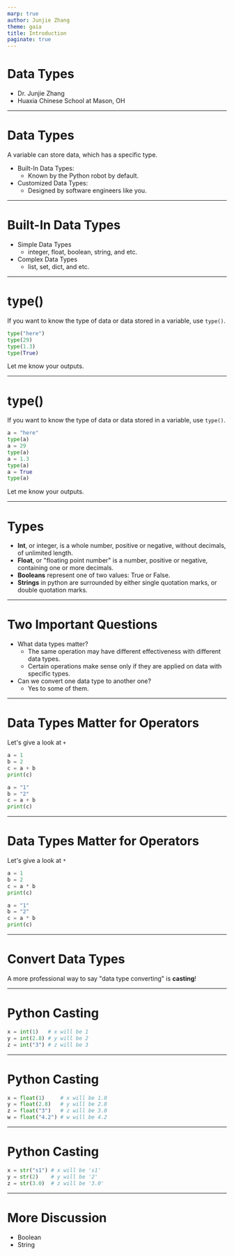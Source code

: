 ```yaml
---
marp: true
author: Junjie Zhang
theme: gaia
title: Introduction
paginate: true
---
```


# Data Types

+ Dr. Junjie Zhang
+ Huaxia Chinese School at Mason, OH

---

# Data Types

A variable can store data, which has a specific type. 

+ Built-In Data Types:
  + Known by the Python robot by default. 
+ Customized Data Types:
  + Designed by software engineers like you. 


---
# Built-In Data Types

+ Simple Data Types
  + integer, float, boolean, string, and etc. 
+ Complex Data Types
  + list, set, dict, and etc. 


---
# type()

If you want to know the type of data or data stored in a variable, use ``type()``.

```python
type("here")
type(29)
type(1.3)
type(True)
```
Let me know your outputs. 

---
# type()

If you want to know the type of data or data stored in a variable, use ``type()``.

```python
a = "here"
type(a)
a = 29
type(a)
a = 1.3
type(a)
a = True
type(a)
```
Let me know your outputs. 

---
# Types

+ **Int**, or integer, is a whole number, positive or negative, without decimals, of unlimited length.
+ **Float**, or "floating point number" is a number, positive or negative, containing one or more decimals.
+ **Booleans** represent one of two values: True or False.
+ **Strings** in python are surrounded by either single quotation marks, or double quotation marks.

---
# Two Important Questions

+ What data types matter?
  + The same operation may have different effectiveness with different data types.
  + Certain operations make sense only if they are applied on data with specific types. 
+ Can we convert one data type to another one? 
  + Yes to some of them. 


---
# Data Types Matter for Operators

Let's give a look at ``+``
```python
a = 1
b = 2
c = a + b
print(c)
```

```python
a = "1"
b = "2"
c = a + b
print(c)
```

---
# Data Types Matter for Operators

Let's give a look at ``*``
```python
a = 1
b = 2
c = a * b
print(c)
```

```python
a = "1"
b = "2"
c = a * b
print(c)
```
---
# Convert Data Types

A more professional way to say "data type converting" is **casting**!

---
# Python Casting

```python
x = int(1)   # x will be 1
y = int(2.8) # y will be 2
z = int("3") # z will be 3
```

---
# Python Casting

```python
x = float(1)     # x will be 1.0
y = float(2.8)   # y will be 2.8
z = float("3")   # z will be 3.0
w = float("4.2") # w will be 4.2
```

---
# Python Casting

```python
x = str("s1") # x will be 's1'
y = str(2)    # y will be '2'
z = str(3.0)  # z will be '3.0'
```

---
# More Discussion
+ Boolean
+ String